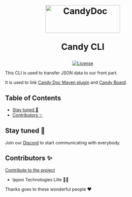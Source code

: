 <h1 align="center">
  <picture>
    <source media="(prefers-color-scheme: dark)" width="242" height="90" alt="CandyDoc logo" srcset="https://user-images.githubusercontent.com/22562938/170952295-d5634b7d-54bf-4beb-a105-50123b29a15b.png">
    <source media="(prefers-color-scheme: light)"width="242" height="90" alt="CandyDoc logo" srcset="https://user-images.githubusercontent.com/22562938/170952293-a3d745d2-c61d-4094-82dd-0e04ea3e0efb.png">
    <img alt="CandyDoc" width="400" src="https://user-images.githubusercontent.com/22562938/170954304-420d51b3-f499-4201-945a-df2dd105e8f6.png">
  </picture>
  <p>Candy CLI</p>
</h1>

<p align="center">
  <a href="https://github.com/Candy-Doc/candy-cli/blob/main/LICENSE" alt="License">
    <img src="https://flat.badgen.net/badge/license/GPL3/blue" alt="License">
  </a>
</p>

This CLI is used to transfer JSON data to our front part.

It is used to link [Candy Doc Maven plugin](https://github.com/Candy-Doc/candy-doc-maven-plugin)
and [Candy Board](https://github.com/Candy-Doc/candy-board).

<!-- START doctoc generated TOC please keep comment here to allow auto update -->
<!-- DON'T EDIT THIS SECTION, INSTEAD RE-RUN doctoc TO UPDATE -->

## Table of Contents

- [Stay tuned 👀](#stay-tuned-)
- [Contributors ✨](#contributors-)

<!-- END doctoc generated TOC please keep comment here to allow auto update -->

## Stay tuned 👀

Join our [Discord](https://discord.gg/CxwdeKjtcT) to start communicating with everybody.

## Contributors ✨

[Contribute to the project](./CONTRIBUTING.md)

- Ippon Technologies Lille 🧑‍💼

Thanks goes to these wonderful people ❤️
